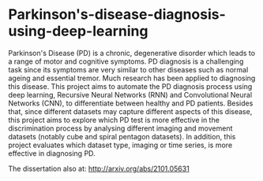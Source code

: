 # Parkinson's-disease-diagnosis-using-deep-learning
Parkinson's Disease (PD) is a chronic, degenerative disorder which leads to a range of motor and
cognitive symptoms. PD diagnosis is a challenging task since its symptoms are very similar to
other diseases such as normal ageing and essential tremor. Much research has been applied to
diagnosing this disease. This project aims to automate the PD diagnosis process using deep
learning, Recursive Neural Networks (RNN) and Convolutional Neural Networks (CNN), to
differentiate between healthy and PD patients. Besides that, since different datasets may capture
different aspects of this disease, this project aims to explore which PD test is more effective in
the discrimination process by analysing different imaging and movement datasets (notably cube
and spiral pentagon datasets). In addition, this project evaluates which dataset type, imaging or
time series, is more effective in diagnosing PD. 

The dissertation also at: http://arxiv.org/abs/2101.05631
